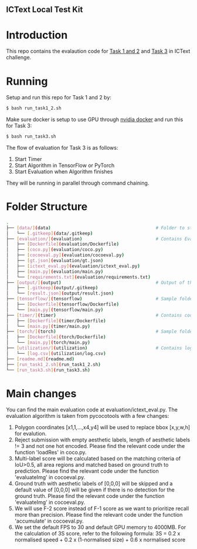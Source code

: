 ICText Local Test Kit
---

# Introduction
This repo contains the evalaution code for [Task 1 and 2](https://eval.ai/web/challenges/challenge-page/756) and [Task 3](https://eval.ai/web/challenges/challenge-page/757) in ICText challenge.

# Running
Setup and run this repo for Task 1 and 2 by:
```sh
$ bash run_task1_2.sh
```

Make sure docker is setup to use GPU through [nvidia docker](https://github.com/NVIDIA/nvidia-docker) and run this for Task 3:
```sh
$ bash run_task3.sh
```

The flow of evaluation for Task 3 is as follows:
1. Start Timer
2. Start Algorithm in TensorFlow or PyTorch
3. Start Evaluation when Algorithm finishes 

They will be running in parallel through command chaining.

# Folder Structure
```bash
.
├── [data/](data)                                        # Folder to store model related data here
│   └── [.gitkeep](data/.gitkeep)
├── [evaluation/](evaluation)                            # Contains Evaluation code
│   ├── [Dockerfile](evaluation/Dockerfile)
│   ├── [coco.py](evaluation/coco.py)
│   ├── [cocoeval.py](evaluation/cocoeval.py)
│   ├── [gt.json](evaluation/gt.json)
│   ├── [ictext_eval.py](evaluation/ictext_eval.py)
│   ├── [main.py](evaluation/main.py)
│   └── [requirements.txt](evaluation/requirements.txt)
├── [output/](output)                                    # Output of the model should be saved here as result.json
│   ├── [.gitkeep](output/.gitkeep)
│   └── [result.json](output/result.json)
├── [tensorflow/](tensorflow)                            # Sample folder to store code
│   ├── [Dockerfile](tensorflow/Dockerfile)
│   └── [main.py](tensorflow/main.py)
├── [timer/](timer)                                      # Contains code to get FPS and used GPU memory size for task 3 evaluation
│   ├── [Dockerfile](timer/Dockerfile)
│   └── [main.py](timer/main.py)
├── [torch/](torch)                                      # Sample folder to store code
│   ├── [Dockerfile](torch/Dockerfile)
│   └── [main.py](torch/main.py)
├── [utilization/](utilization)                          # Contains log file to keep track of GPU usage every seconds
│   └── [log.csv](utilization/log.csv)
├── [readme.md](readme.md)
├── [run_task1_2.sh](run_task1_2.sh)
└── [run_task3.sh](run_task3.sh)
```

# Main changes
You can find the main evaluation code at evaluation/ictext_eval.py. The evaluation algorithm is taken from pycocotools with a few changes:
1. Polygon coordinates [x1,1,...,x4,y4] will be used to replace bbox [x,y,w,h] for evalution.
2. Reject submission with empty aesthetic labels, length of aesthetic labels != 3 and not one hot encoded. Please find the relevant code under the function 'loadRes' in coco.py.
3. Multi-label score will be calculated based on the matching criteria of IoU>0.5, all area regions and matched based on ground truth to prediction. Please find the relevant code under the function 'evaluateImg' in cocoeval.py.
4. Ground truth with aesthetic labels of [0,0,0] will be skipped and a default value of [0,0,0] will be given if there is no detection for the ground truth. Please find the relevant code under the function 'evaluateImg' in cocoeval.py.
5. We will use F-2 score instead of F-1 score as we want to prioritize recall more than precision. Please find the relevant code under the function 'accumulate' in cocoeval.py.
6. We set the default FPS to 30 and default GPU memory to 4000MB. For the calculation of 3S score, refer to the following formula:
3S = 0.2 x normalised speed + 0.2 x (1-normalised size) + 0.6 x normalised score
